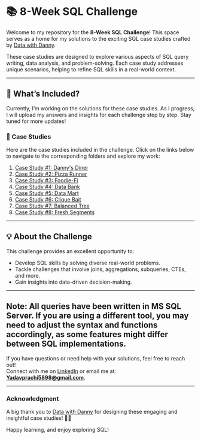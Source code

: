 # 📚 8-Week SQL Challenge

Welcome to my repository for the **8-Week SQL Challenge**! This space serves as a home for my solutions to the exciting SQL case studies crafted by [Data with Danny](https://8weeksqlchallenge.com/). 

These case studies are designed to explore various aspects of SQL query writing, data analysis, and problem-solving. Each case study addresses unique scenarios, helping to refine SQL skills in a real-world context.

---

## 🌟 What’s Included?
Currently, I’m working on the solutions for these case studies. As I progress, I will upload my answers and insights for each challenge step by step. Stay tuned for more updates!

### 📂 Case Studies
Here are the case studies included in the challenge. Click on the links below to navigate to the corresponding folders and explore my work:

1. [Case Study #1: Danny's Diner](https://github.com/prachiy5/8-Week-SQL-Challenge/tree/main/Case%20Study%20%231--%20Danny's%20Diner)
2. [Case Study #2: Pizza Runner](https://github.com/prachiy5/8-Week-SQL-Challenge/tree/main/Case%20Study%20%232%20-%20Pizza%20Run)
3. [Case Study #3: Foodie-Fi](https://github.com/prachiy5/8-Week-SQL-Challenge/tree/main/Case%20Study%20%233%20-%20Foodie-Fi)
4. [Case Study #4: Data Bank](https://github.com/prachiy5/8-Week-SQL-Challenge/tree/main/Case%20Study%20%234%20-%20Data%20Bank)
5. [Case Study #5: Data Mart](https://github.com/prachiy5/8-Week-SQL-Challenge/tree/main/Case%20Study%20%235%20-%20Data%20Mart)
6. [Case Study #6: Clique Bait](https://github.com/prachiy5/8-Week-SQL-Challenge/tree/main/Case%20Study%20%236%20-%20Clique%20Bait)
7. [Case Study #7: Balanced Tree](https://github.com/prachiy5/8-Week-SQL-Challenge/tree/main/Case%20Study%20%237%20-%20Balanced%20Tree%20Clothing%20Co.)
8. [Case Study #8: Fresh Segments](https://github.com/prachiy5/8-Week-SQL-Challenge/tree/main/Case%20Study%20%238%3A%20Fresh%20Segments)

---

## 💡 About the Challenge
This challenge provides an excellent opportunity to:
- Develop SQL skills by solving diverse real-world problems.
- Tackle challenges that involve joins, aggregations, subqueries, CTEs, and more.
- Gain insights into data-driven decision-making.

---
**Note:** All queries have been written in **MS SQL Server**. If you are using a different tool, you may need to adjust the syntax and functions accordingly, as some features might differ between SQL implementations.
---


If you have questions or need help with your solutions, feel free to reach out!  
Connect with me on [LinkedIn](https://www.linkedin.com/in/prachi-yadav-559222189/) or email me at: **Yadavprachi5898@gmail.com**.

---

### Acknowledgment
A big thank you to [Data with Danny](https://8weeksqlchallenge.com/) for designing these engaging and insightful case studies! 👋🏻

Happy learning, and enjoy exploring SQL!
